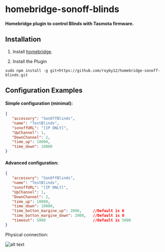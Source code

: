 # homebridge-sonoff-blinds

#### Homebridge plugin to control Blinds with Tasmota firmware.

## Installation

1. Install [homebridge](https://github.com/nfarina/homebridge#installation-details).

2. Install the Plugin
 ```
sudo npm install -g git+https://github.com/royby12/homebridge-sonoff-blinds.git
 ```

## Configuration Examples

#### Simple configuration (minimal):

 ```json 
{
    "accessory": "SonOffBlinds",
    "name": "TestBlinds",
    "sonoffURL": "[IP ONLY]",
    "UpChannel": 1,
    "DownChannel": 2,
    "time_up": 10000,
    "time_down": 10000
}
 ``` 
#### Advanced configuration:

 ```json 
{
    "accessory": "SonOffBlinds",
    "name": "TestBlinds",
    "sonoffURL": "[IP ONLY]",
    "UpChannel": 1,
    "DownChannel": 2,
    "time_up": 10000,
    "time_down": 10000,
    "time_botton_margine_up": 2000,     //Default is 0
    "time_botton_margine_down": 2000,   //Default is 0
    "timeout": 5000                     //Default is 5000
}
 ``` 

Physical connection:

![alt text](https://raw.githubusercontent.com/royby12/omebridge-sonoff-blinds/master/dual.png)
